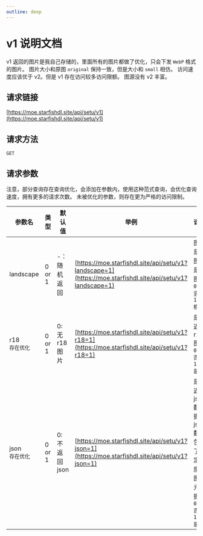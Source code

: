 ```yaml
---
outline: deep
---
```

# v1 说明文档

v1 返回的图片是我自己存储的，里面所有的图片都做了优化，只会下发 `WebP` 格式的图片。
图片大小和原图 `original` 保持一致，但是大小和 `small` 相仿。
访问速度应该优于 v2。但是 v1 存在访问较多访问限额。
图源没有 v2 丰富。

## 请求链接

[https://moe.starfishdl.site/api/setu/v1](https://moe.starfishdl.site/api/setu/v1)

## 请求方法

`GET`

## 请求参数

注意，部分查询存在查询优化，会添加在参数内，使用这种范式查询，会优化查询速度，拥有更多的请求次数。
未被优化的参数，则存在更为严格的访问限制。

| 参数名    | 类型   | 默认值         | 举例                                                                                                    | 说明                                                 |
| --------- | ------ | -------------- | ------------------------------------------------------------------------------------------------------- | ---------------------------------------------------- |
| landscape | 0 or 1 | -：随机返回    | [https://moe.starfishdl.site/api/setu/v1?landscape=1](https://moe.starfishdl.site/api/setu/v1?landscape=1) | 图片是横图还是竖图<br />`0: 竖图`<br />`1: 横图` |
| r18<br />`存在优化`       | 0 or 1 | 0: 无 r18 图片 | [https://moe.starfishdl.site/api/setu/v1?r18=1](https://moe.starfishdl.site/api/setu/v1?r18=1)             | 是否返回 r18 图片<br />`0: 否`<br />`1: 是`      |
| json<br />`存在优化`      | 0 or 1 | 0: 不返回 json | [https://moe.starfishdl.site/api/setu/v1?json=1](https://moe.starfishdl.site/api/setu/v1?json=1)           | 是否返回 json 数据，json 数据包含了一定程度的图片元数据<br />`0: 否`<br />`1: 是`             |

